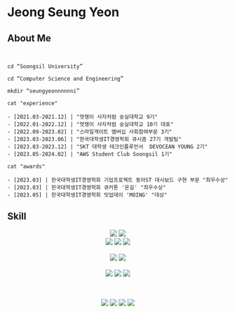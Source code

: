 # Jeong Seung Yeon


<!--
**seungyeonnnnnni/seungyeonnnnnni** is a ✨ _special_ ✨ repository because its `README.md` (this file) appears on your GitHub profile.

Here are some ideas to get you started:

- 🔭 I’m currently working on ...
- 🌱 I’m currently learning ...
- 👯 I’m looking to collaborate on ...
- 🤔 I’m looking for help with ...
- 💬 Ask me about ...
- 📫 How to reach me: ...
- 😄 Pronouns: ...
- ⚡ Fun fact: ...
-->

## About Me

```shell


cd “Soongsil University”

cd “Computer Science and Engineering”

mkdir “seungyeonnnnnni”

cat "experience"

- [2021.03-2021.12] | "멋쟁이 사자처럼 숭실대학교 9기"
- [2022.01-2022.12] | "멋쟁이 사자처럼 숭실대학교 10기 대표"
- [2022.09-2023.02] | "스마일게이트 멤버십 사회참여부문 3기"
- [2023.03-2023.06] | "한국대학생IT경영학회 큐시즘 27기 개발팀"
- [2023.03-2023.12] | "SKT 대학생 테크인플루언서  DEVOCEAN YOUNG 2기"
- [2023.05-2024.02] | "AWS Student Club Soongsil 1기"

cat "awards"

- [2023.03] | 한국대학생IT경영학회 기업프로젝트 동아ST 대시보드 구현 부문 "최우수상"
- [2023.03] | 한국대학생IT경영학회 큐커톤 '온길' "최우수상"
- [2023.05] | 한국대학생IT경영학회 밋업데이 'MOING' "대상"

```


## Skill

 
  
  <div align="center">
<img src="https://img.shields.io/badge/Python-3766AB?style=for-the-badge&logo=Python&logoColor=white"/></a>
<img src="https://img.shields.io/badge/Django-092E20?style=for-the-badge&logo=Django&logoColor=white"/></a>
<br>


<img src="https://img.shields.io/badge/java-007396?style=for-the-badge&logo=java&logoColor=white">
<img src="https://img.shields.io/badge/Spring-6DB33F?style=for-the-badge&logo=Spring&logoColor=white"/></a>
<img src="https://img.shields.io/badge/Spring Boot-6DB33F?style=for-the-badge&logo=SpringBoot&logoColor=white"/></a>

<br />
<br />
<img src="https://img.shields.io/badge/html-E34F26?style=for-the-badge&logo=html5&logoColor=white">
<img src="https://img.shields.io/badge/css-1572B6?style=for-the-badge&logo=css3&logoColor=white">

<br>
  <br>  
  <img src="https://img.shields.io/badge/mysql-4479A1?style=for-the-badge&logo=mysql&logoColor=white"> 

  <img src="https://img.shields.io/badge/linux-FCC624?style=for-the-badge&logo=linux&logoColor=black"> 
  <img src="https://img.shields.io/badge/amazonaws-232F3E?style=for-the-badge&logo=amazonaws&logoColor=white">
  
 <br><br>
  <img src="https://img.shields.io/badge/github-181717?style=for-the-badge&logo=github&logoColor=white">
  <img src="https://img.shields.io/badge/git-F05032?style=for-the-badge&logo=git&logoColor=white">
  <img src="https://img.shields.io/badge/Notion-000000?style=for-the-badge&logo=Notion&logoColor=white">
  <img src="https://img.shields.io/badge/Slack-4A154B?style=for-the-badge&logo=Slack&logoColor=white">
</div>
